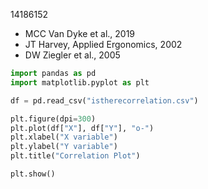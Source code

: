14186152
- MCC Van Dyke et al., 2019
- JT Harvey, Applied Ergonomics, 2002
- DW Ziegler et al., 2005
``` python 
import pandas as pd 
import matplotlib.pyplot as plt

df = pd.read_csv("istherecorrelation.csv")

plt.figure(dpi=300)
plt.plot(df["X"], df["Y"], "o-")
plt.xlabel("X variable")
plt.ylabel("Y variable")
plt.title("Correlation Plot")

plt.show()
```


